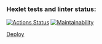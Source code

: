 ### Hexlet tests and linter status:
[![Actions Status](https://github.com/Semeikin-Kirill/frontend-project-lvl4/workflows/hexlet-check/badge.svg)](https://github.com/Semeikin-Kirill/frontend-project-lvl4/actions)
[![Maintainability](https://api.codeclimate.com/v1/badges/78cd7644b9c2a9c40c02/maintainability)](https://codeclimate.com/github/Semeikin-Kirill/frontend-project-lvl4/maintainability)

[Deploy](https://secret-everglades-30287.herokuapp.com/)